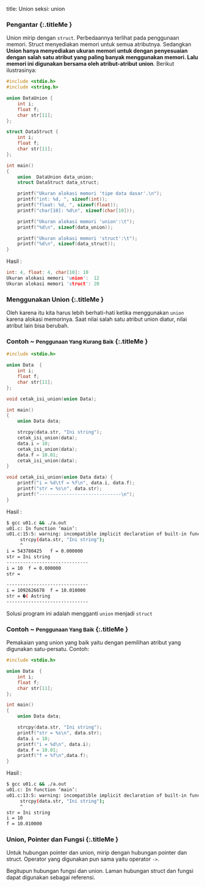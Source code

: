 title: Union
seksi: union


### <i class="fa fa-info-circle"></i> Pengantar  {:.titleMe }

Union mirip dengan `struct`. Perbedaannya terlihat pada penggunaan memori. Struct menyediakan memori untuk semua atributnya. Sedangkan **Union hanya menyediakan ukuran memori untuk dengan penyesuaian dengan salah satu atribut yang paling banyak menggunakan memori. Lalu memori ini digunakan bersama oleh atribut-atribut union**. Berikut ilustrasinya:

``` c
#include <stdio.h>
#include <string.h>

union DataUnion {
    int i;
    float f;
    char str[11];
};

struct DataStruct {
    int i;
    float f;
    char str[11];
};

int main()
{
    union  DataUnion data_union;
    struct DataStruct data_struct;

    printf("Ukuran alokasi memori 'tipe data dasar'.\n");
    printf("int: %d, ", sizeof(int));
    printf("float: %d, ", sizeof(float));
    printf("char[10]: %d\n", sizeof(char[10]));

    printf("Ukuran alokasi memori 'union':\t");
    printf("%d\n", sizeof(data_union));

    printf("Ukuran alokasi memori 'struct':\t");
    printf("%d\n", sizeof(data_struct));
}
```
Hasil :
``` c
int: 4, float: 4, char[10]: 10
Ukuran alokasi memori 'union':  12
Ukuran alokasi memori 'struct': 20
```

### <i class="fa fa-info-circle"></i> Menggunakan Union {:.titleMe }

Oleh karena itu kita harus lebih berhati-hati ketika menggunakan `union` karena alokasi memorinya. Saat nilai salah satu atribut union diatur, nilai atribut lain bisa berubah.

### <i class="fa fa-code"></i> Contoh ~ <small>Penggunaan Yang Kurang Baik</small> {:.titleMe }

``` c
#include <stdio.h>

union Data  {
    int i;
    float f;
    char str[11];
};

void cetak_isi_union(union Data);

int main()
{
    union Data data;

    strcpy(data.str, "Ini string");
    cetak_isi_union(data);
    data.i = 10;
    cetak_isi_union(data);
    data.f = 10.01;
    cetak_isi_union(data);
}

void cetak_isi_union(union Data data) {
    printf("i = %d\tf = %f\n", data.i, data.f);
    printf("str = %s\n", data.str);
    printf("------------------------------\n");
}
```
Hasil :
``` bash
$ gcc u01.c && ./a.out 
u01.c: In function ‘main’:
u01.c:15:5: warning: incompatible implicit declaration of built-in function ‘strcpy’
     strcpy(data.str, "Ini string");
     ^
i = 543780425   f = 0.000000
str = Ini string
------------------------------
i = 10  f = 0.000000
str = 

------------------------------
i = 1092626678  f = 10.010000
str = �( Astring
------------------------------
```

Solusi program ini adalah mengganti `union` menjadi `struct`

### <i class="fa fa-code"></i> Contoh ~ <small>Penggunaan Yang Baik</small> {:.titleMe }

Pemakaian yang union yang baik yaitu dengan pemilihan atribut yang digunakan satu-persatu. Contoh:

``` c
#include <stdio.h>

union Data  {
    int i;
    float f;
    char str[11];
};

int main()
{
    union Data data;

    strcpy(data.str, "Ini string");
    printf("str = %s\n", data.str);
    data.i = 10;
    printf("i = %d\n", data.i);
    data.f = 10.01;
    printf("f = %f\n",data.f);
}
```
Hasil :
``` bash
$ gcc u01.c && ./a.out 
u01.c: In function ‘main’:
u01.c:13:5: warning: incompatible implicit declaration of built-in function ‘strcpy’
     strcpy(data.str, "Ini string");
     ^
str = Ini string
i = 10
f = 10.010000
```

### <i class="fa fa-info-circle"></i> Union, Pointer dan Fungsi {:.titleMe }

Untuk hubungan pointer dan union, mirip dengan hubungan pointer dan struct. Operator yang digunakan pun sama yaitu operator `->`.

Begitupun hubungan fungsi dan union. Laman hubungan struct dan fungsi dapat digunakan sebagai referensi.
